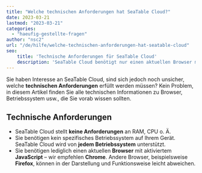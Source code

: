```yaml
---
title: "Welche technischen Anforderungen hat SeaTable Cloud?"
date: 2023-03-21
lastmod: "2023-03-21"
categories: 
  - "haeufig-gestellte-fragen"
author: "nsc2"
url: "/de/hilfe/welche-technischen-anforderungen-hat-seatable-cloud"
seo:
    title: 'Technische Anforderungen für SeaTable Cloud'
    description: 'SeaTable Cloud benötigt nur einen aktuellen Browser mit JavaScript. Ohne Installation, läuft auf jedem System.'
---
```


Sie haben Interesse an SeaTable Cloud, sind sich jedoch noch unsicher, welche **technischen Anforderungen** erfüllt werden müssen? Kein Problem, in diesem Artikel finden Sie alle technischen Informationen zu Browser, Betriebssystem usw., die Sie vorab wissen sollten.

## Technische Anforderungen

- SeaTable Cloud stellt **keine Anforderungen** an RAM, CPU o. Ä.
- Sie benötigen kein spezifisches Betriebssystem auf Ihrem Gerät. SeaTable Cloud wird von **jedem Betriebssystem** unterstützt.
- Sie benötigen lediglich einen aktuellen **Browser** mit aktiviertem **JavaScript** – wir empfehlen **Chrome**. Andere Browser, beispielsweise **Firefox**, können in der Darstellung und Funktionsweise leicht abweichen.
